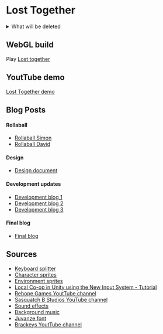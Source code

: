 # Lost Together

<details>
<summary>What will be deleted</summary>
   
# Milestones:
1. 17.03.2024 - Character controllers, Obstacles, Menu, Split Screen
2. 14.04.2024 - Environment, Triggers, Collaboration logic between characters, Animations, Character sprites
3. 07.05.2024 - Level design (finalize first level), Sound effects, Background music, Dust effect when running/landing a jump, GameLoop (Game over UI), Map controlls with VIA Arcade Machine, Possibly: Enemies,
---
4. 04.06.2024 - Fix minor issues within already implemented features, Enemies, 3 levels, Level menu, Light?, Custom sound effects for jumping, Sound effects for buttons and running

   Weekly workloads:
   #### 06.05-12.05.
   - Dev blog #3
   - Enemies
   - Instructions for player joining
   - Fix button selection animation
   - Checkpoints
   - Update design document

   #### 13.05.-19.05.
   - Level 2
   - Level menu
   - Lighting (investigate, if promising -> implement)
   - Sound effects for buttons and running
   - Update design document
  
   #### 20.05-26.05.
   - Level 3
   - Improve dust effect while running
   - Improve movement animation when landing a jump
   - Update design document
  
   #### 27.05.-04.06
   - Create a demo (2 min YT video)
   - Create final blog
   - Edit README to contain all stuf that is needed
   - Create a new branch for WebGL hosting
</details>

## WebGL build
Play [Lost together](https://davidek776.github.io/GMD-Project/)

## YoutTube demo
[Lost Together demo]()

## Blog Posts
#### Rollaball
- [Rollaball Simon](Blogs/Rollaball/Roll-a-ball_Simon.md)
- [Rollaball David](Blogs/Rollaball/Roll-a-ball_David.md)
#### Design
- [Design document](Blogs/Design/DESIGN_DOCUMENT.md)
#### Development updates
- [Development blog 1](Blogs/Development%20Updates/Milestone_1.md)
- [Development blog 2](Blogs/Development%20Updates/Milestone_2.md)
- [Development blog 3](Blogs/Development%20Updates/Milestone_3.md)
#### Final blog
- [Final blog](Blogs/Final%20Blog/FinalPost.md)

## Sources
- [Keyboard splitter](https://forum.unity.com/threads/keyboard-splitter-local-multiplayer-keyboard.874135/)
- [Character sprites](https://craftpix.net/freebies/free-fallen-angel-chibi-2d-game-sprites/)
- [Environment sprites](https://assetstore.unity.com/packages/2d/environments/2d-hand-painted-platformer-environment-227159)
- [Local Co-op in Unity using the New Input System - Tutorial](https://www.youtube.com/watch?v=2YhGK-PXz7g&t=1021s&ab_channel=BrokenKnightsGames)
- [Rehope Games YoutTube channel](https://www.youtube.com/@RehopeGames)
- [Sasquatch B Studios YouTube channel](https://www.youtube.com/@sasquatchbgames)
- [Sound effects](https://pixabay.com/users/28281460/?tab=all&order=latest&pagi=1)
- [Background music](https://www.youtube.com/watch?v=HndF_Abg0sI&ab_channel=myheadisempty-Topic)
- [Juvanze font](https://www.fontspace.com/j-juvanze-font-f112038)
- [Brackeys YoutTube channel]([Brackeys](https://www.youtube.com/@Brackeys))

